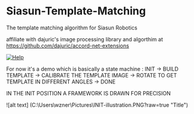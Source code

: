 # Siasun-Template-Matching
The template matching algorithm for Siasun Robotics

affiliate with dajuric's image processing library and algorthim at
https://github.com/dajuric/accord-net-extensions

 <a href="https://github.com/dajuric/accord-net-extensions/raw/master/Deployment/Documentation/Help/Accord.NET%20Extensions%20Documentation.chm"> 
 <img src="https://img.shields.io/badge/Help-download-yellow.svg?style=flat-square" alt="Help"/>  </a>


For now it's a demo which is basically a state machine :
INIT -> BUILD TEMPLATE -> CALIBRATE THE TEMPLATE IMAGE -> ROTATE TO GET TEMPLATE IN DIFFERENT ANGLES -> DONE

IN THE INIT POSITION A FRAMEWORK IS DRAWN FOR PRECISION 

![alt text] (C:\Users\wzner\Pictures\INIT-illustration.PNG?raw=true "Title")